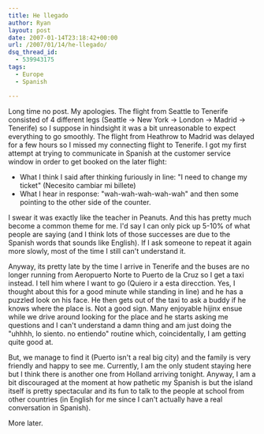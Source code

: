 ```yaml
---
title: He llegado
author: Ryan
layout: post
date: 2007-01-14T23:18:42+00:00
url: /2007/01/14/he-llegado/
dsq_thread_id:
  - 539943175
tags:
  - Europe
  - Spanish

---
```

Long time no post. My apologies. The flight from Seattle to Tenerife consisted
of 4 different legs (Seattle -> New York -> London -> Madrid -> Tenerife) so I
suppose in hindsight it was a bit unreasonable to expect everything to go
smoothly. The flight from Heathrow to Madrid was delayed for a few hours so I
missed my connecting flight to Tenerife. I got my first attempt at trying to
communicate in Spanish at the customer service window in order to get booked on
the later flight:

  * What I think I said after thinking furiously in line: "I need to change my
    ticket" (Necesito cambiar mi billete)
  * What I hear in response: "wah-wah-wah-wah-wah" and then some pointing to
    the other side of the counter.

I swear it was exactly like the teacher in Peanuts. And this has pretty much
become a common theme for me. I'd say I can only pick up 5-10% of what people
are saying (and I think lots of those successes are due to the Spanish words
that sounds like English). If I ask someone to repeat it again more slowly,
most of the time I still can't understand it.

Anyway, its pretty late by the time I arrive in Tenerife and the buses are no
longer running from Aeropuerto Norte to Puerto de la Cruz so I get a taxi
instead. I tell him where I want to go (Quiero ir a esta direcction. Yes, I
thought about this for a good minute while standing in line) and he has a
puzzled look on his face. He then gets out of the taxi to ask a buddy if he
knows where the place is. Not a good sign. Many enjoyable hijinx ensue while we
drive around looking for the place and he starts asking me questions and I
can't understand a damn thing and am just doing the "uhhhh, lo siento. no
entiendo" routine which, coincidentally, I am getting quite good at.

But, we manage to find it (Puerto isn't a real big city) and the family is very
friendly and happy to see me. Currently, I am the only student staying here but
I think there is another one from Holland arriving tonight. Anyway, I am a bit
discouraged at the moment at how pathetic my Spanish is but the island itself
is pretty spectacular and its fun to talk to the people at school from other
countries (in English for me since I can't actually have a real conversation in
Spanish).

More later.